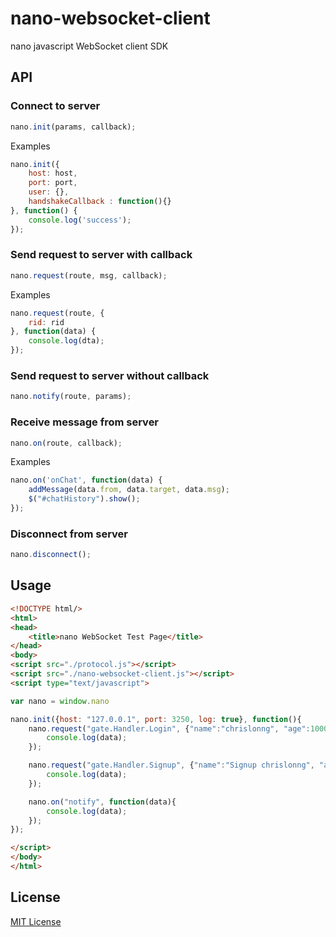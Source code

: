 # nano-websocket-client
nano javascript WebSocket client SDK

## API

### Connect to server

```javascript
nano.init(params, callback);
```

Examples

```javascript
nano.init({
    host: host,
    port: port,
	user: {},
	handshakeCallback : function(){}
}, function() {
	console.log('success');
});
```

### Send request to server with callback

```javascript
nano.request(route, msg, callback);
```

Examples

```javascript
nano.request(route, {
	rid: rid
}, function(data) {
	console.log(dta);	
});
```

### Send request to server without callback

```javascript
nano.notify(route, params);
```

### Receive message from server

```javascript
nano.on(route, callback); 
```

Examples

```javascript
nano.on('onChat', function(data) {
	addMessage(data.from, data.target, data.msg);
	$("#chatHistory").show();
});
```

### Disconnect from server

```javascript
nano.disconnect();
```

## Usage

```html
<!DOCTYPE html/>
<html>
<head>
	<title>nano WebSocket Test Page</title>
</head>
<body>
<script src="./protocol.js"></script>
<script src="./nano-websocket-client.js"></script>
<script type="text/javascript">

var nano = window.nano

nano.init({host: "127.0.0.1", port: 3250, log: true}, function(){
	nano.request("gate.Handler.Login", {"name":"chrislonng", "age":10000}, function(data){
		console.log(data);
	});

	nano.request("gate.Handler.Signup", {"name":"Signup chrislonng", "age":10000}, function(data){
		console.log(data);
	});

	nano.on("notify", function(data){
		console.log(data);
	});
});

</script>
</body>
</html>
```



## License

[MIT License](./LICENSE)